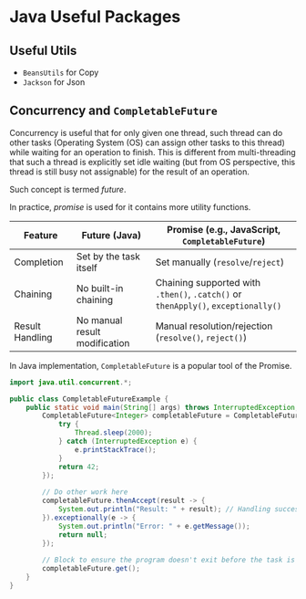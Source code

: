 # Java Useful Packages

## Useful Utils

* `BeansUtils` for Copy
* `Jackson` for Json

## Concurrency and `CompletableFuture`

Concurrency is useful that for only given one thread, such thread can do other tasks (Operating System (OS) can assign other tasks to this thread) while waiting for an operation to finish.
This is different from multi-threading that such a thread is explicitly set idle waiting (but from OS perspective, this thread is still busy not assignable) for the result of an operation.

Such concept is termed *future*.

In practice, *promise* is used for it contains more utility functions.

|Feature|Future (Java)|Promise (e.g., JavaScript, `CompletableFuture`)|
|-|-|-|
|Completion|Set by the task itself|Set manually (`resolve`/`reject`)|
|Chaining|No built-in chaining|Chaining supported with `.then()`, `.catch()` or `thenApply()`, `exceptionally()`|
|Result Handling|No manual result modification|Manual resolution/rejection (`resolve()`, `reject()`)|

In Java implementation, `CompletableFuture` is a popular tool of the Promise.

```java
import java.util.concurrent.*;

public class CompletableFutureExample {
    public static void main(String[] args) throws InterruptedException, ExecutionException {
        CompletableFuture<Integer> completableFuture = CompletableFuture.supplyAsync(() -> {
            try {
                Thread.sleep(2000);
            } catch (InterruptedException e) {
                e.printStackTrace();
            }
            return 42;
        });
        
        // Do other work here
        completableFuture.thenAccept(result -> {
            System.out.println("Result: " + result); // Handling success
        }).exceptionally(e -> {
            System.out.println("Error: " + e.getMessage());
            return null;
        });
        
        // Block to ensure the program doesn't exit before the task is complete
        completableFuture.get();
    }
}
```
